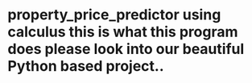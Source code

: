 # property_price_predictor using calculus this is what this program does please look into our beautiful Python based project..
